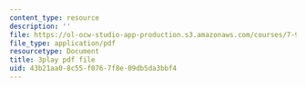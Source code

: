 ```yaml
---
content_type: resource
description: ''
file: https://ol-ocw-studio-app-production.s3.amazonaws.com/courses/7-91j-foundations-of-computational-and-systems-biology-spring-2014/43b21aa08c55f0767f8e09db5da3bbf4_i59JDQ9hk10.pdf
file_type: application/pdf
resourcetype: Document
title: 3play pdf file
uid: 43b21aa0-8c55-f076-7f8e-09db5da3bbf4
---
```

